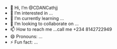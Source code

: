 - 👋 Hi, I’m @CDANCathjj
- 👀 I’m interested in ...
- 🌱 I’m currently learning ...
- 💞️ I’m looking to collaborate on ...
- 📫 How to reach me ...call me +234 8142722949
- 😄 Pronouns: ...
- ⚡ Fun fact: ...

<!---
CDANCathjj/CDANCathjj is a ✨ special ✨ repository because its `README.md` (this file) appears on your GitHub profile.
You can click the Preview link to take a look at your changes.
--->
